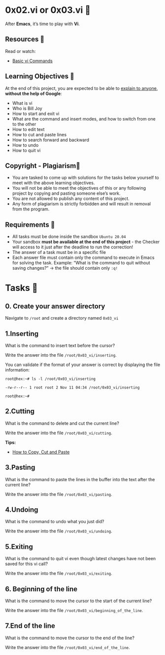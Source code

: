 # 0x02.vi or 0x03.vi :file_folder:
After **Emacs**, it’s time to play with **Vi**.
## Resources :open_book:
Read or watch:

- [Basic vi Commands](https://www.cs.colostate.edu/helpdocs/vi.html)

## Learning Objectives :page_with_curl:
At the end of this project, you are expected to be able to [explain to anyone](https://fs.blog/feynman-learning-technique/?fbclid=IwAR2K5_BGPVo0QjJXkOIIqNsqcXK4lTskPWJvA0asKQIGtCPWaQBdKmj1Ztg), **without the help of Google**:
- What is vi
- Who is Bill Joy
- How to start and exit vi
- What are the command and insert modes, and how to switch from one to the other
- How to edit text
- How to cut and paste lines
- How to search forward and backward
- How to undo
- How to quit vi

## Copyright - Plagiarism:stop_sign:
- You are tasked to come up with solutions for the tasks below yourself to meet with the above learning objectives.
- You will not be able to meet the objectives of this or any following project by copying and pasting someone else’s work.
- You are not allowed to publish any content of this project.
- Any form of plagiarism is strictly forbidden and will result in removal from the program.

## Requirements :bookmark:
- All tasks must be done inside the sandbox `Ubuntu 20.04`
- Your sandbox **must be available at the end of this project** - the Checker will access to it just after the deadline to run the correction!
- The answer of a task must be in a specific file
- Each answer file must contain only the command to execute in Emacs for solving the task. Example: “What is the command to quit without saving changes?” -> the file should contain only `:q!`

# Tasks :scroll:
## 0. Create your answer directory
Navigate to `/root` and create a directory named `0x03_vi`
## 1.Inserting
What is the command to insert text before the cursor?

Write the answer into the file `/root/0x03_vi/inserting`.

You can validate if the format of your answer is correct by displaying the file information:
~~~~
root@hex:~# ls -l /root/0x03_vi/inserting

-rw-r--r-- 1 root root 2 Nov 11 04:34 /root/0x03_vi/inserting

root@hex:~#
~~~~
## 2.Cutting
What is the command to delete and cut the current line?

Write the answer into the file `/root/0x03_vi/cutting`.

**Tips:**

- [How to Copy, Cut and Paste](https://linuxize.com/post/how-to-copy-cut-paste-in-vim/)
## 3.Pasting
What is the command to paste the lines in the buffer into the text after the current line?

Write the answer into the file `/root/0x03_vi/pasting`.

## 4.Undoing
What is the command to undo what you just did?

Write the answer into the file `/root/0x03_vi/undoing`.

## 5.Exiting
What is the command to quit vi even though latest changes have not been saved for this vi call?

Write the answer into the file `/root/0x03_vi/exiting`.

## 6. Beginning of the line
What is the command to move the cursor to the start of the current line?

Write the answer into the file `/root/0x03_vi/beginning_of_the_line`.

## 7.End of the line
What is the command to move the cursor to the end of the line?

Write the answer into the file `/root/0x03_vi/end_of_the_line`.
